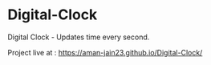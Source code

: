 # Digital-Clock
Digital Clock - Updates time every second.

Project live at : https://aman-jain23.github.io/Digital-Clock/
